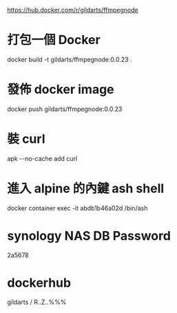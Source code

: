 https://hub.docker.com/r/gildarts/ffmpegnode

# 打包一個 Docker
docker build -t gildarts/ffmpegnode:0.0.23 .

# 發佈 docker image
docker push gildarts/ffmpegnode:0.0.23

# 裝 curl
apk --no-cache add curl

# 進入 alpine 的內鍵 ash shell
docker container exec -it abdb1b46a02d /bin/ash

# synology NAS DB Password
2a5678

# dockerhub
gildarts / R..Z..%%%
